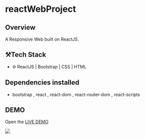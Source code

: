 # reactWebProject

## Overview

A Responsive Web built on ReactJS.


## ⚒️Tech Stack

- 🌐 ReactJS | Bootstrap | CSS | HTML


## Dependencies installed

- bootstrap , react , react-dom , react-router-dom , react-scripts


## DEMO

Open the <a href="https://reactwebproject.netlify.app/" target="_blank">LIVE DEMO</a><br/>


<img src="demo.gif">





